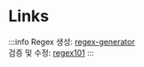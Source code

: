 # Links

:::info Regex
생성: [regex-generator](https://regex-generator.olafneumann.org/)  
검증 및 수정: [regex101](https://regex101.com/)
:::
